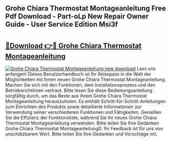 ## Grohe Chiara Thermostat Montageanleitung Free Pdf Download - Part-oLp New Repair Owner Guide - User Service Edition Msi3f

# <h2><a href="http://df8rkg.blite.top/?on=Grohe+Chiara+Thermostat+Montageanleitung">🔗Download 👉🔴 Grohe Chiara Thermostat Montageanleitung</a></h2>

[![Grohe Chiara Thermostat Montageanleitung new download](https://i.imgur.com/lujVjoI.png)](http://df8rkg.blite.top/?on=Grohe+Chiara+Thermostat+Montageanleitung)
Lass uns anfangen! Dieses Benutzerhandbuch ist Ihr Reisepass in die Welt der Möglichkeiten mit Ihrem neuen Grohe Chiara Thermostat Montageanleitung. Machen Sie sich mit den Funktionen, dem Installationsprozess und den Betriebsrichtlinien vertraut. Bitte lesen Sie diese Bedienungsanleitung sorgfältig durch, um das Beste aus Ihrem Grohe Chiara Thermostat Montageanleitung herauszuholen. Es enthält Schritt-für-Schritt-Anleitungen zum Einrichten des Produkts sowie detaillierte Informationen zur Verwendung seiner verschiedenen Funktionen und Fähigkeiten. Genießen Sie die Effizienz der Funktionsliste, während Sie Ihr neues Grohe Chiara Thermostat Montageanleitung verwenden. Bitte teilen Sie Ihre Gedanken Grohe Chiara Thermostat MontageanleitungD. Ihr Feedback ist für uns von unschätzbarem Wert. Bitte teilen Sie Ihre Gedanken und Vorschläge mit.
